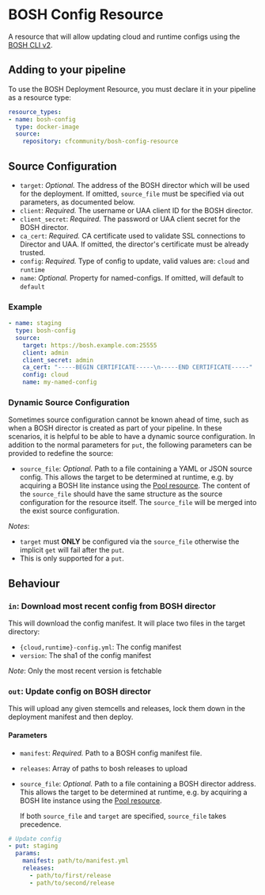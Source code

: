 # BOSH Config Resource

A resource that will allow updating cloud and runtime configs using the [BOSH CLI v2](https://bosh.io/docs/cli-v2.html).

## Adding to your pipeline

To use the BOSH Deployment Resource, you must declare it in your pipeline as a resource type:

```yaml
resource_types:
- name: bosh-config
  type: docker-image
  source:
    repository: cfcommunity/bosh-config-resource
```

## Source Configuration

* `target`: *Optional.* The address of the BOSH director which will be used for the deployment. If omitted, `source_file` must be specified via out parameters, as documented below.
* `client`: *Required.* The username or UAA client ID for the BOSH director.
* `client_secret`: *Required.* The password or UAA client secret for the BOSH director.
* `ca_cert`: *Required.* CA certificate used to validate SSL connections to Director and UAA. If omitted, the director's
  certificate must be already trusted.
* `config`: *Required.* Type of config to update, valid values are: `cloud` and `runtime`
* `name`: *Optional.* Property for named-configs. If omitted, will default to `default`


### Example

``` yaml
- name: staging
  type: bosh-config
  source:
    target: https://bosh.example.com:25555
    client: admin
    client_secret: admin
    ca_cert: "-----BEGIN CERTIFICATE-----\n-----END CERTIFICATE-----"
    config: cloud
    name: my-named-config
```

### Dynamic Source Configuration

Sometimes source configuration cannot be known ahead of time, such as when a BOSH director is created as part of your
pipeline. In these scenarios, it is helpful to be able to have a dynamic source configuration. In addition to the
normal parameters for `put`, the following parameters can be provided to redefine the source:

* `source_file`: *Optional.* Path to a file containing a YAML or JSON source config. This allows the target to be determined
  at runtime, e.g. by acquiring a BOSH lite instance using the
  [Pool resource](https://github.com/concourse/pool-resource). The content of the `source_file` should have the same
  structure as the source configuration for the resource itself. The `source_file` will be merged into the exist source
  configuration.

_Notes_:
 - `target` must **ONLY** be configured via the `source_file` otherwise the implicit `get` will fail after the `put`.
 - This is only supported for a `put`.

## Behaviour

### `in`: Download most recent config from BOSH director

This will download the config manifest. It will place two files in the target directory:

- `{cloud,runtime}-config.yml`: The config manifest
- `version`: The sha1 of the config manifest

_Note_: Only the most recent version is fetchable

### `out`: Update config on BOSH director

This will upload any given stemcells and releases, lock them down in the
deployment manifest and then deploy.

#### Parameters

* `manifest`: *Required.* Path to a BOSH config manifest file.
* `releases`: Array of paths to bosh releases to upload
* `source_file`: *Optional.* Path to a file containing a BOSH director address.
  This allows the target to be determined at runtime, e.g. by acquiring a BOSH
  lite instance using the [Pool
  resource](https://github.com/concourse/pool-resource).

  If both `source_file` and `target` are specified, `source_file` takes
  precedence.


``` yaml
# Update config
- put: staging
  params:
    manifest: path/to/manifest.yml
    releases:
      - path/to/first/release
      - path/to/second/release
```
